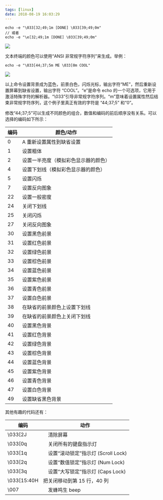 ```yaml
---
tags: [linux]
date: 2018-08-19 16:03:29
---
```


```shell
echo -e "\033[32;49;1m [DONE] \033[39;49;0m"
// 或者
echo -e "\e[32;49;1m [DONE] \033[39;49;0m"
```

![](http://ogbkru1bq.bkt.clouddn.com/选区_141.png)

文本终端的颜色可以使用“ANSI 非常规字符序列”来生成。举例：

```shell
echo -e "\033[44;37;5m ME \033[0m COOL"
```

![](http://ogbkru1bq.bkt.clouddn.com/选区_142.png)

以上命令设置背景成为蓝色，前景白色，闪烁光标，输出字符“ME”，然后重新设置屏幕到缺省设置，输出字符 “COOL”。“e”是命令 echo 的一个可选项，它用于激活特殊字符的解析器。“\033”引导非常规字符序列。“m”意味着设置属性然后结束非常规字符序列，这个例子里真正有效的字符是 “44;37;5” 和“0”。

修改“44;37;5”可以生成不同颜色的组合，数值和编码的前后顺序没有关系。可以选择的编码如下所示：

| 编码 | 颜色/动作                            |
| ---- | ------------------------------------ |
| 0    | A 重新设置属性到缺省设置             |
| 1    | 设置粗体                             |
| 2    | 设置一半亮度（模拟彩色显示器的颜色） |
| 4    | 设置下划线（模拟彩色显示器的颜色）   |
| 5    | 设置闪烁                             |
| 7    | 设置反向图象                         |
| 22   | 设置一般密度                         |
| 24   | 关闭下划线                           |
| 25   | 关闭闪烁                             |
| 27   | 关闭反向图象                         |
| 30   | 设置黑色前景                         |
| 31   | 设置红色前景                         |
| 32   | 设置绿色前景                         |
| 33   | 设置棕色前景                         |
| 34   | 设置蓝色前景                         |
| 35   | 设置紫色前景                         |
| 36   | 设置青色前景                         |
| 37   | 设置白色前景                         |
| 38   | 在缺省的前景颜色上设置下划线         |
| 39   | 在缺省的前景颜色上关闭下划线         |
| 40   | 设置黑色背景                         |
| 41   | 设置红色背景                         |
| 42   | 设置绿色背景                         |
| 43   | 设置棕色背景                         |
| 44   | 设置蓝色背景                         |
| 45   | 设置紫色背景                         |
| 46   | 设置青色背景                         |
| 47   | 设置白色背景                         |
| 49   | 设置缺省黑色背景                     |

其他有趣的代码还有：

| 编码        | 动作                                 |
| ----------- | ------------------------------------ |
| \033[2J     | 　清除屏幕                           |
| \033[0q     | 　关闭所有的键盘指示灯               |
| \033[1q     | 　设置“滚动锁定”指示灯 (Scroll Lock) |
| \033[2q     | 　设置“数值锁定”指示灯 (Num Lock)    |
| \033[3q     | 　设置“大写锁定”指示灯 (Caps Lock)   |
| \033[15:40H | 把关闭移动到第 15 行，40 列          |
| \007 　     | 　发蜂鸣生 beep                      |
